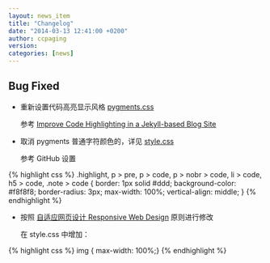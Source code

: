 ```yaml
---
layout: news_item
title: "Changelog"
date: "2014-03-13 12:41:00 +0200"
author: ccpaging
version: 
categories: [news]
---
```


Bug Fixed
-----

 * 重新设置代码高亮显示风格 [pygments.css](https://raw.github.com/ccpaging/algebra/gh-pages/css/pygments.css)
 
   参考 [Improve Code Highlighting in a Jekyll-based Blog Site](http://demisx.github.io/jekyll/2014/01/13/improve-code-highlighting-in-jekyll.html)
   
 * 取消 pygments 普通字符颜色的，详见 [style.css](https://raw.github.com/ccpaging/algebra/gh-pages/css/style.css)
   
   参考 GitHub 设置
   
{% highlight css %}
  .highlight, p > pre, p > code, p > nobr > code, li > code, h5 > code, .note > code {
      border: 1px solid #ddd;
      background-color: #f8f8f8;
      border-radius: 3px;
      max-width: 100%;
      vertical-align: middle;
   }
{% endhighlight %}
   
 * 按照 [自适应网页设计 Responsive Web Design](http://www.ruanyifeng.com/blog/2012/05/responsive_web_design.html)
   原则进行修改
 
   在 style.css 中增加：
   
{% highlight css %}
   img { max-width: 100%;}
{% endhighlight %}
